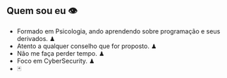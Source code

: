 ## Quem sou eu 👁
- Formado em Psicologia, ando aprendendo sobre programação e seus derivados. ♟
- Atento a qualquer conselho que for proposto. ♟
- Não me faça perder tempo. ♟
- Foco em CyberSecurity. ♟
- 🃏

<!--
**Vensvik/vensvik** is a ✨ _special_ ✨ repository because its `README.md` (this file) appears on your GitHub profile.

Here are some ideas to get you started:

- 🔭 I’m currently working on ...
- 🌱 I’m currently learning ...
- 👯 I’m looking to collaborate on ...
- 🤔 I’m looking for help with ...
- 💬 Ask me about ...
- 📫 How to reach me: ...
- 😄 Pronouns: ...
- ⚡ Fun fact: ...
-->
